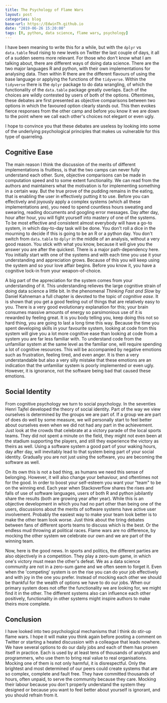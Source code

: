 ```yaml
---
title: The Psychology of Flame Wars
layout: post
categories: blog
base-url: https://EdwinTh.github.io
date: "2019-06-26 15:20:00"
tags: [R, python, data science, flame wars, psychology]
---
```


I have been meaning to write this for a while, but with the `dplyr` vs `data.table` feud rising to new levels on Twitter the last couple of days, it all of a sudden seems more relevant. For those who don't know what I am talking about, there are different ways of doing data science. There are the two major languages R and python, with their own implementations for analysing data. Then within R there are the different flavours of using the base language or applying the functions of the `tidyverse`. Within the `tidyverse` there is the `dplyr` package to do data wrangling, of which the functionality of the `data.table` package greatly overlaps. Each of the choices are wildly contested by users of both of the options. Oftentimes, these debates are first presented as objective comparisons between two options in which the favoured option clearly stands out. This then evokes fierce responses from the other camp and before you know it we are down to the point where we call each other's choices not elegant or even ugly. 

I hope to convince you that these debates are useless by looking into some of the underlying psychological principles that makes us vulnerable for this type of quarreling. 

## Cognitive Ease

The main reason I think the discussion of the merits of different implementations is fruitless, is that the two camps can never fully understand each other. Sure, objective comparisons can be made in computation speed and to some extent functionality. We can read from the authors and maintainers what the motivation is for implementing something in a certain way. But the true prove of the pudding remains in the eating, that is enabling the user in effectively putting it to use. Before you can effectively and joyously apply a complex systems (which all these implementations are), you need to spend countless hours sweating and swearing, reading documents and googling error messages. Day after day, hour after hour, you will fight yourself into mastery of one of the systems. To be most effective and consistent almost everybody will have a go-to system, in which day-to-day task will be done. You don't roll a dice in the mourning to decide if this is going to be an R or a python day. You don't switch from `data.table` to `dplyr` in the middle of an analysis, without a very good reason. You stick with what you know, because it will give you the answer you are after the quickest. There is a major path-dependency here. You initially start with one of the systems and with each time you use it your understanding and appreciation grows. Because of this you will keep using the system and so your love affair begins. Before you know it, you have a cognitive lock-in from your weapon-of-choice.

A big part of the appreciation for the system comes from your understanding of it. This understanding relieves the large cognitive strain of doing data science a little bit. In the phenomenal *Thinking Fast and Slow* by Daniel Kahneman a full chapter is devoted to the topic of *cognitive ease*. It is shown that you get a good feeling out of things that are relatively easy to you. There is a very good evolutionary explanation for this; your brain consumes massive amounts of energy so parsimonious use of it is rewarded by feeling great. It is you body telling you, keep doing this not so hard thing, you are going to last a long time this way. Because the time you spent developing skills in your favourite system, looking at code from this system will give you a lot more cognitive ease than looking at code from a system you are far less familiar with. To understand code from the unfamiliar system at the same level as the familiar one, will require spending a lot of cognitive resources. This will be accompanied by negative emotions such as frustration, feeling tired, and even anger. It is then a very understandable but also a very silly mistake that these emotions are an indication that the unfamiliar system is poorly implemented or even ugly. However, it is ignorance, not the software being bad that caused these emotions.

## Social Identity

From cognitive psychology we turn to social psychology. In the seventies Henri Tajfel developed the theory of social identity. Part of the way we view ourselves is determined by the groups we are part of. If a group we are part of does do well by some measure, we will personally start to feel better about ourselves even when we did not had any part in the achievement. Just look at the crowds that celebrate at a victory parade of the local sports teams. They did not spent a minute on the field, they might not even been at the stadium supporting the players, and still they experience the victory as theirs as well. Using a software system a good part of your waking hours, day after day, will inevitably lead to that system being part of your social identity. Gradually you are not just using the software, you are becoming the software as well.

On its own this is not a bad thing, as humans we need this sense of belonging. However, it will also change your behaviour, and oftentimes not for the good. In order to boost your self-esteem you want your "team" to be on the winning end. Each year when Stackoverflow shares the rises and falls of use of software languages, users of both R and python jubilantly share the results (both are growing year after year). While this is an objective development in which you had no part other than being one of the users, discussions about the merits of software systems have active user involvement. Probably the easiest way to make your team look better is to make the other team look worse. Just think about the tiring debates between fans of different sports teams to discuss which is the best. Or the endless mud throwing at political races. Flame wars are no difference, by mocking the other system we celebrate our own and we are part of the winning team.

Now, here is the good news. In sports and politics, the different parties are also objectively in a competition. They play a zero-sum game, in which one's victory must mean the other's defeat. We as a data science community are not in a zero-sum game and we often seem to forget it. Even when the 'competing' system is on the rise you can do your job effectively and with joy in the one you prefer. Instead of mocking each other we should be thankful for the wealth of options we have to do our jobs. When our primary system does not offer the functionality we are looking for, we might find it in the other. The different systems also can influence each other positively, functionality in other systems might inspire authors to make theirs more complete.

## Conclusion

I have looked into two psychological mechanisms that I think do stir-up flame wars. I hope it will make you think again before posting a comment on Twitter or starting a heated discussion with a colleague that leads nowhere. We have several options to do our daily jobs and each of them has proven itself in practice. Each is used by at least tens of thousands of analysts and programmers, who use them to bring real value to real organisations. Mocking one of them is not only harmful, it is disrespectful. Only the brightest and most determined of our peers could create systems that are so complex, complete and fault free. They have committed thousands of hours, often unpaid, to serve the community because they care. Mocking their labour because you don't properly understand the system they designed or because you want to feel better about yourself is ignorant, and you should refrain from it.
